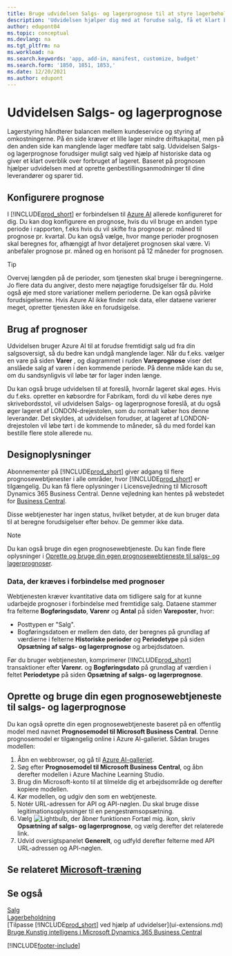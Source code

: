 ```yaml
---
title: Bruge udvidelsen Salgs- og lagerprognose til at styre lagerbeholdningen | Microsoft Docs
description: 'Udvidelsen hjælper dig med at forudse salg, få et klart billede af forventede lagermangler og oprette genbestillingsanmodninger til kreditorer.'
author: edupont04
ms.topic: conceptual
ms.devlang: na
ms.tgt_pltfrm: na
ms.workload: na
ms.search.keywords: 'app, add-in, manifest, customize, budget'
ms.search.form: '1850, 1851, 1853,'
ms.date: 12/20/2021
ms.author: edupont
---
```


# <a name="the-sales-and-inventory-forecast-extension" />Udvidelsen Salgs- og lagerprognose

Lagerstyring håndterer balancen mellem kundeservice og styring af omkostningerne. På én side kræver et lille lager mindre driftskapital, men på den anden side kan manglende lager medføre tabt salg. Udvidelsen Salgs- og lagerprognose forudsiger muligt salg ved hjælp af historiske data og giver et klart overblik over forbruget af lageret. Baseret på prognosen hjælper udvidelsen med at oprette genbestillingsanmodninger til dine leverandører og sparer tid.  

## <a name="setting-up-forecasting" />Konfigurere prognose

I [!INCLUDE[prod_short](includes/prod_short.md)] er forbindelsen til [Azure AI](https://azure.microsoft.com/overview/ai-platform/) allerede konfigureret for dig. Du kan dog konfigurere en prognose, hvis du vil bruge en anden type periode i rapporten, f.eks hvis du vil skifte fra prognose pr. måned til prognose pr. kvartal. Du kan også vælge, hvor mange perioder prognosen skal beregnes for, afhængigt af hvor detaljeret prognosen skal være. Vi anbefaler prognose pr. måned og en horisont på 12 måneder for prognosen.

> [!TIP]  
> Overvej længden på de perioder, som tjenesten skal bruge i beregningerne. Jo flere data du angiver, desto mere nøjagtige forudsigelser får du. Hold også øje med store variationer mellem perioderne. De kan også påvirke forudsigelserne. Hvis Azure AI ikke finder nok data, eller dataene varierer meget, opretter tjenesten ikke en forudsigelse.

## <a name="use-the-forecasts" />Brug af prognoser

Udvidelsen bruger Azure AI til at forudse fremtidigt salg ud fra din salgsoversigt, så du bedre kan undgå manglende lager. Når du f.eks. vælger en vare på siden **Varer** , og diagrammet i ruden **Vareprognose** viser det anslåede salg af varen i den kommende periode. På denne måde kan du se, om du sandsynligvis vil løbe tør for lager inden længe.  

Du kan også bruge udvidelsen til at foreslå, hvornår lageret skal øges. Hvis du f.eks. opretter en købsordre for Fabrikam, fordi du vil købe deres nye skrivebordsstol, vil udvidelsen Salgs- og lagerprognose foreslå, at du også øger lageret af LONDON-drejestolen, som du normalt køber hos denne leverandør. Det skyldes, at udvidelsen forudser, at lageret af LONDON-drejestolen vil løbe tørt i de kommende to måneder, så du med fordel kan bestille flere stole allerede nu.  

## <a name="design-details" />Designoplysninger

Abonnementer på [!INCLUDE[prod_short](includes/prod_short.md)] giver adgang til flere prognosewebtjenester i alle områder, hvor [!INCLUDE[prod_short](includes/prod_short.md)] er tilgængelig. Du kan få flere oplysninger i Licensvejledning til Microsoft Dynamics 365 Business Central. Denne vejledning kan hentes på webstedet for [Business Central](https://dynamics.microsoft.com/en-us/business-central/overview/). 

Disse webtjenester har ingen status, hvilket betyder, at de kun bruger data til at beregne forudsigelser efter behov. De gemmer ikke data.

> [!NOTE]  
>   Du kan også bruge din egen prognosewebtjeneste. Du kan finde flere oplysninger i [Oprette og bruge din egen prognosewebtjeneste til salgs- og lagerprognoser](#AnchorText). 

### <a name="data-required-for-forecast" />Data, der kræves i forbindelse med prognoser

Webtjenesten kræver kvantitative data om tidligere salg for at kunne udarbejde prognoser i forbindelse med fremtidige salg. Dataene stammer fra felterne **Bogføringsdato**, **Varenr** og **Antal** på siden **Vareposter**, hvor:

- Posttypen er "Salg".
- Bogføringsdatoen er mellem den dato, der beregnes på grundlag af værdierne i felterne **Historiske perioder** og **Periodetype** på siden **Opsætning af salgs- og lagerprognose** og arbejdsdatoen.

Før du bruger webtjenesten, komprimerer [!INCLUDE[prod_short](includes/prod_short.md)] transaktioner efter **Varenr.** og **Bogføringsdato** på grundlag af værdien i feltet **Periodetype** på siden **Opsætning af salgs- og lagerprognose**.

## <a name="a-nameanchortext-acreate-and-use-your-own-predictive-web-service-for-sales-and-inventory-forecasts" /><a name="AnchorText"> </a>Oprette og bruge din egen prognosewebtjeneste til salgs- og lagerprognose

Du kan også oprette din egen prognosewebtjeneste baseret på en offentlig model med navnet **Prognosemodel til Microsoft Business Central**. Denne prognosemodel er tilgængelig online i Azure AI-galleriet. Sådan bruges modellen:  

1. Åbn en webbrowser, og gå til [Azure AI-galleriet](https://go.microsoft.com/fwlink/?linkid=828352).  
2. Søg efter **Prognosemodel til Microsoft Business Central**, og åbn derefter modellen i Azure Machine Learning Studio.  
3. Brug din Microsoft-konto til at tilmelde dig et arbejdsområde og derefter kopiere modellen.  
4. Kør modellen, og udgiv den som en webtjeneste.  
5. Notér URL-adressen for API og API-nøglen. Du skal bruge disse legitimationsoplysninger til en pengestrømsopsætning.  
6. Vælg ![Lightbulb, der åbner funktionen Fortæl mig.](media/ui-search/search_small.png "Fortæl mig, hvad du vil foretage dig") ikon, skriv **Opsætning af salgs- og lagerprognose**, og vælg derefter det relaterede link.  
7. Udvid oversigtspanelet **Generelt**, og udfyld derefter felterne med API URL-adressen og API-nøglen.  

## <a name="see-related-microsoft-trainingtrainingmodulesuse-sales-inventory-forecast-extension" />Se relateret [Microsoft-træning](/training/modules/use-sales-inventory-forecast-extension/)

## <a name="see-also" />Se også

[Salg](sales-manage-sales.md)  
[Lagerbeholdning](inventory-manage-inventory.md)  
[Tilpasse [!INCLUDE[prod_short](includes/prod_short.md)] ved hjælp af udvidelser](ui-extensions.md)  
[Bruge Kunstig intelligens i Microsoft Dynamics 365 Business Central](/training/paths/use-artificial-intelligence/)  

[!INCLUDE[footer-include](includes/footer-banner.md)]
